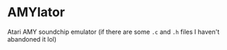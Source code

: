 # AMYlator
 Atari AMY soundchip emulator (if there are some `.c` and `.h` files I haven't abandoned it lol)
